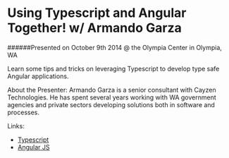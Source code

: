 Using Typescript and Angular Together! w/ Armando Garza
========================

######Presented on October 9th 2014 @ the Olympia Center in Olympia, WA

Learn some tips and tricks on leveraging Typescript to develop type safe Angular applications.


About the Presenter: Armando Garza is a senior consultant with Cayzen Technologies. He has spent several years working with WA government agencies and private sectors developing solutions both in software and processes.

Links:

- [Typescript](http://www.typescriptlang.org/)
- [Angular JS](https://angularjs.org/)
